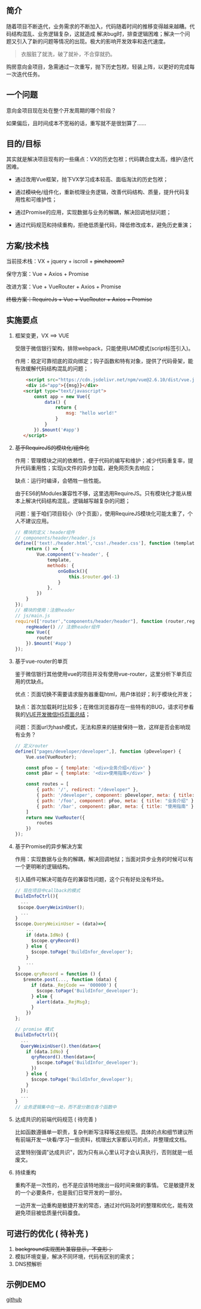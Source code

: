 ## 简介

随着项目不断迭代，业务需求的不断加入，代码随着时间的推移变得越来越糟。代码结构混乱、业务逻辑复杂，这就造成 解决bug时，排查逻辑困难；解决一个问题又引入了新的问题等情况的出现。极大的影响开发效率和迭代速度。

>衣服脏了就洗，破了就补，不合穿就扔。

购房意向金项目，急需通过一次重写，抛下历史包袱，轻装上阵，以更好的完成每一次迭代任务。

## 一个问题

意向金项目现在处在整个开发周期的哪个阶段？

如果偏后，且时间成本不宽裕的话，重写就不是很划算了……

## 目的/目标

其实就是解决项目现有的一些痛点：VX的历史包袱；代码耦合度太高，维护/迭代困难。

- 通过改用Vue框架，抛下VX学习成本较高、面临淘汰的历史包袱；

- 通过~~模块化~~/组件化，重新梳理业务逻辑，改善代码结构、质量，提升代码复用性和可维护性；

- 通过Promise的应用，实现数据与业务的解耦，解决回调地狱问题；

- 通过代码规范和持续重构，拒绝低质量代码，降低修改成本，避免历史重演；

## 方案/技术栈

当前技术栈：VX + jquery + iscroll + ~~pinchzoom?~~

保守方案：Vue + Axios + Promise  

改进方案：Vue + VueRouter + Axios + Promise

~~终极方案：RequireJs + Vue + VueRouter + Axios + Promise~~

## 实施要点

1. 框架变更，VX ==> VUE

   受限于微信银行架构，排除webpack，只能使用UMD模式(script标签引入)。

   作用：稳定可靠彻底的双向绑定；钩子函数和特有对象，提供了代码骨架，能有效缓解代码结构混乱的问题；

    ```html
   		<script src="https://cdn.jsdelivr.net/npm/vue@2.6.10/dist/vue.js"></script>
   		<div id="app">{{msg}}</div>
       <script type="text/javascript">
           const app = new Vue({
               data() {
                   return {
                       msg: "hello world!"
                   }
               }
           }).$mount('#app')
       </script>
    ```

2. ~~基于RequireJS的模块化/组件化~~

   作用：管理模块之间的依赖性，便于代码的编写和维护；减少代码重复率，提升代码重用性；实现js文件的异步加载，避免网页失去响应；

   缺点：运行时编译，会牺牲一些性能。

   由于ES6的Modules兼容性不够，这里选用RequireJS。只有模块化才能从根本上解决代码结构混乱，逻辑越写越复杂的问题；

   问题：鉴于咱们项目较小（9个页面），使用RequireJS模块化可能太重了，个人不建议应用。

   ```js
   // 模块的定义：header组件
   // components/header/header.js 
   define(['text!./header.html','css!./header.css'], function (template) {
       return () => {
           Vue.component('v-header', {
               template,
               methods: {
                   onGoBack(){
                       this.$router.go(-1)
                   }
               },
           })
       }
   });
   // 模块的使用：注册header
   // js/main.js
   require(['router',"components/header/header"], function (router,regHeader) {
       regHeader() // 注册header组件
       new Vue({
           router
       }).$mount('#app')
   });
   ```

3. 基于vue-router的单页

   鉴于微信银行其他使用vue的项目并没有使用vue-router，这里分析下单页应用的优缺点。

   优点：页面切换不需要请求服务器重载html，用户体验好；利于模块化开发；

   缺点：首次加载耗时比较多；在微信浏览器存在一些特有的BUG，请求可参看我的[VUE开发微信H5页面总结](<https://juejin.im/post/5c0490ef51882524cb6f5652>)；

   问题：页面url为hash模式，无法和原来的链接保持一致，这样是否会影响现有业务？

   ```js
   // 定义router
   define(["pages/developer/developer",], function (pDeveloper) {
       Vue.use(VueRouter);
   
       const pFoo = { template: '<div>业务介绍</div>' }
       const pBar = { template: '<div>使用指南</div>' }
   
       const routes = [
           { path: '/', redirect: "/developer" },
           { path: '/developer', component: pDeveloper, meta: { title: "购房意向金" } },
           { path: '/foo', component: pFoo, meta: { title: "业务介绍" } },
           { path: '/bar', component: pBar, meta: { title: "使用指南" } }
       ]
       return new VueRouter({
           routes
       })
   });
   ```

4. 基于Promise的异步解决方案

   作用：实现数据与业务的解耦，解决回调地狱；当面对异步业务的时候可以有一个更明晰的逻辑结构。

   引入插件可解决可能存在的兼容性问题，这个只有好处没有坏处。

   ```js
   // 现在项目中callback的模式
   BuildInfoCtrl(){
     ...
   	$scope.QueryWeixinUser();
     ...
   }
   $scope.QueryWeixinUser = (data)=>{
       ...
       if (data.IdNo) {
         $scope.qryRecord()
       } else {
         $scope.toPage('BuildInfor_developer');
       }	
       ...
    }
   $scope.qryRecord = function () {
      $remote.post(..., function (data) {
         if (data._RejCode == '000000') {
           $scope.toPage('BuildInfor_developer');
         } else {
           alert(data._RejMsg);
         }
       })
   };
   ```

   ```js
   // promise 模式
   BuildInfoCtrl(){
     ...
     QueryWeixinUser().then(data=>{
       if (data.IdNo) {
         qryRecord().then(data=>{
           $scope.toPage('BuildInfor_developer');
         })
       } else {
         $scope.toPage('BuildInfor_developer');
       }
     });
     ...
   }
   // 业务逻辑集中在一处，而不是分散在各个函数中
   ```

5. 达成共识的前端代码规范 ( 待完善 ) 

   比如函数遵循单一职责，复杂判断写注释等这些规范。具体的点和细节建议所有前端开发一块看/学习一些资料，梳理出大家都认可的点，并整理成文档。

   这里特别强调"达成共识"，因为只有从心里认可才会认真执行，否则就是一纸废文。

6. 持续重构

   重构不是一次性的，也不是应该特地拨出一段时间来做的事情。 它是敏捷开发的一个必要条件，也是我们日常开发的一部分。

   一边开发一边重构是敏捷开发的常态，通过对代码及时的整理和优化，能有效避免项目被低质量代码蚕食。

## 可进行的优化 ( 待补充 ) 

1. ~~background实现图片兼容显示，不变形；~~
2. 模拟环境变量，解决不同环境，代码有区别的需求；
3. DNS预解析 

## 示例DEMO

[github](https://github.com/qq9694526/vue-umd)
